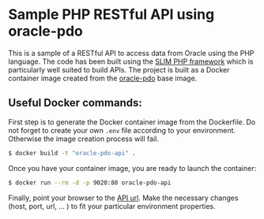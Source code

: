 # Sample PHP RESTful API using oracle-pdo

This is a sample of a RESTful API to access data from Oracle using the PHP language. The code has been built using the [SLIM PHP framework](http://www.slimframework.com/) which is particularly well suited to build APIs.
The project is built as a Docker container image created from the [oracle-pdo](https://github.com/jap1968/base-pdo-oci) base image.

## Useful Docker commands:
First step is to generate the Docker container image from the Dockerfile. Do not forget to create your own `.env` file according to your environment. Otherwise the image creation process will fail.

```sh
$ docker build -t "oracle-pdo-api" .
```
Once you have your container image, you are ready to launch the container:

```sh
$ docker run --rm -d -p 9020:80 oracle-pdo-api
```

Finally, point your browser to the [API url](http://localhost:9020/api/v1/items/player/1). Make the necessary changes (host, port, url, ... ) to fit your particular environment properties.
